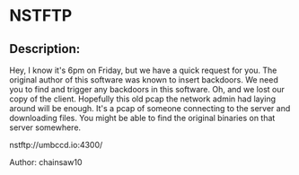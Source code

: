
# NSTFTP
## Description:
Hey, I know it's 6pm on Friday, but we have a quick request for you. The original author of this software was known to insert backdoors. We need you to find and trigger any backdoors in this software. Oh, and we lost our copy of the client. Hopefully this old pcap the network admin had laying around will be enough. It's a pcap of someone connecting to the server and downloading files. You might be able to find the original binaries on that server somewhere. 

nstftp://umbccd.io:4300/

Author: chainsaw10

